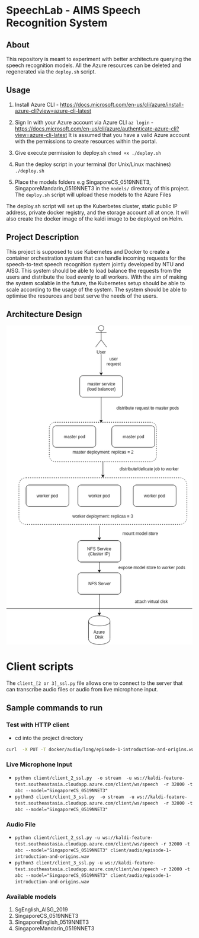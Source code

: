 # SpeechLab - AIMS Speech Recognition System 

## About

This repository is meant to experiment with better architecture querying the speech recognition models. All the Azure resources can be deleted and regenerated via the `deploy.sh` script. 

## Usage

1. Install Azure CLI - https://docs.microsoft.com/en-us/cli/azure/install-azure-cli?view=azure-cli-latest

2. Sign In with your Azure account via Azure CLI
`az login` - https://docs.microsoft.com/en-us/cli/azure/authenticate-azure-cli?view=azure-cli-latest
It is assumed that you have a valid Azure account with the permissions to create resources within the portal.

3. Give execute permission to deploy.sh
`chmod +x ./deploy.sh`

4. Run the deploy script in your terminal (for Unix/Linux machines)
`./deploy.sh`

5. Place the models folders e.g SingaporeCS_0519NNET3, SingaporeMandarin_0519NNET3 in the `models/` directory of this project.
The `deploy.sh` script will upload these models to the Azure Files 

The deploy.sh script will set up the Kuberbetes cluster, static public IP address, private docker registry, and the storage account all at once. It will also create the docker image of the kaldi image to be deployed on Helm. 


## Project Description

This project is supposed to use Kubernetes and Docker to create a container orchestration system that can handle incoming requests for the speech-to-text speech recognition system jointly developed by NTU and AISG. This system should be able to load balance the requests from the users and distribute the load evenly to all workers. With the aim of making the system scalable in the future, the Kubernetes setup should be able to scale according to the usage of the system. The system should be able to optimise the resources and best serve the needs of the users.

## Architecture Design 

![Archtecture Diagram](./architecture_diagram.png)

# Client scripts

The `client_[2 or 3]_ssl.py` file allows one to connect to the server that can transcribe audio files or audio from live microphone input.

## Sample commands to run

### Test with HTTP client

- cd into the project directory

```bash
curl  -X PUT -T docker/audio/long/episode-1-introduction-and-origins.wav --header "model: SingaporeCS_0519NNET3" --header "content-type: audio/x-wav" "http://kaldi-feature-test.southeastasia.cloudapp.azure.com/client/dynamic/recognize"

```

### Live Microphone Input

- `python client/client_2_ssl.py  -o stream  -u ws://kaldi-feature-test.southeastasia.cloudapp.azure.com/client/ws/speech  -r 32000 -t abc --model="SingaporeCS_0519NNET3"`
- `python3 client/client_3_ssl.py  -o stream  -u ws://kaldi-feature-test.southeastasia.cloudapp.azure.com/client/ws/speech  -r 32000 -t abc --model="SingaporeCS_0519NNET3"`

### Audio File

- `python client/client_2_ssl.py -u ws://kaldi-feature-test.southeastasia.cloudapp.azure.com/client/ws/speech -r 32000 -t abc --model="SingaporeCS_0519NNET3" client/audio/episode-1-introduction-and-origins.wav`
- `python3 client/client_3_ssl.py -u ws://kaldi-feature-test.southeastasia.cloudapp.azure.com/client/ws/speech -r 32000 -t abc --model="SingaporeCS_0519NNET3" client/audio/episode-1-introduction-and-origins.wav`

### Available models

1. SgEnglish_AISG_2019
2. SingaporeCS_0519NNET3
3. SingaporeEnglish_0519NNET3
4. SingaporeMandarin_0519NNET3
